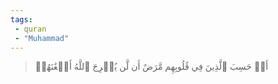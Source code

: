 ```yaml
---
tags: 
 - quran 
 - "Muhammad"
---
```


> أَمۡ حَسِبَ ٱلَّذِينَ فِي قُلُوبِهِم مَّرَضٌ أَن لَّن يُخۡرِجَ ٱللَّهُ أَضۡغَٰنَهُمۡ
